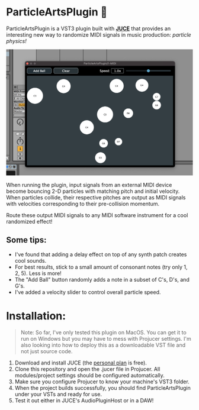 # ParticleArtsPlugin 🎵

ParticleArtsPlugin is a VST3 plugin built with [**JUCE**](https://juce.com) that provides an interesting new way to randomize MIDI signals in music production: *particle physics!*

![demo img](demo.png)

When running the plugin, input signals from an external MIDI device become bouncing 2-D particles with matching pitch and initial velocity. When particles collide, their respective pitches are output as MIDI signals with velocities corresponding to their pre-collision momentum.

Route these output MIDI signals to any MIDI software instrument for a cool randomized effect!

## Some tips:

- I've found that adding a delay effect on top of any synth patch creates cool sounds.
- For best results, stick to a small amount of consonant notes (try only 1, 2, 5). Less is more!
- The "Add Ball" button randomly adds a note in a subset of C's, D's, and G's.
- I've added a velocity slider to control overall particle speed.

# Installation:

> Note: So far, I've only tested this plugin on MacOS. You can get it to run on Windows but you may have to mess with Projucer settings. I'm also looking into how to deploy this as a downloadable VST file and not just source code.

1. Download and install JUCE (the [personal plan](https://juce.com/get-juce) is free).
2. Clone this repository and open the .jucer file in Projucer. All modules/project settings should be configured automatically.
3. Make sure you configure Projucer to know your machine's VST3 folder.
4. When the project builds successfully, you should find ParticleArtsPlugin under your VSTs and ready for use.
5. Test it out either in JUCE's AudioPluginHost or in a DAW!
